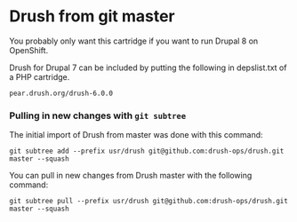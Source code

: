 # Drush from git master

You probably only want this cartridge if you want to run Drupal 8 on OpenShift.

Drush for Drupal 7 can be included by putting the following in depslist.txt of a PHP cartridge.

```
pear.drush.org/drush-6.0.0
```

### Pulling in new changes with `git subtree`

The initial import of Drush from master was done with this command:

```
git subtree add --prefix usr/drush git@github.com:drush-ops/drush.git master --squash
```

You can pull in new changes from Drush master with the following command:

```
git subtree pull --prefix usr/drush git@github.com:drush-ops/drush.git master --squash
```
